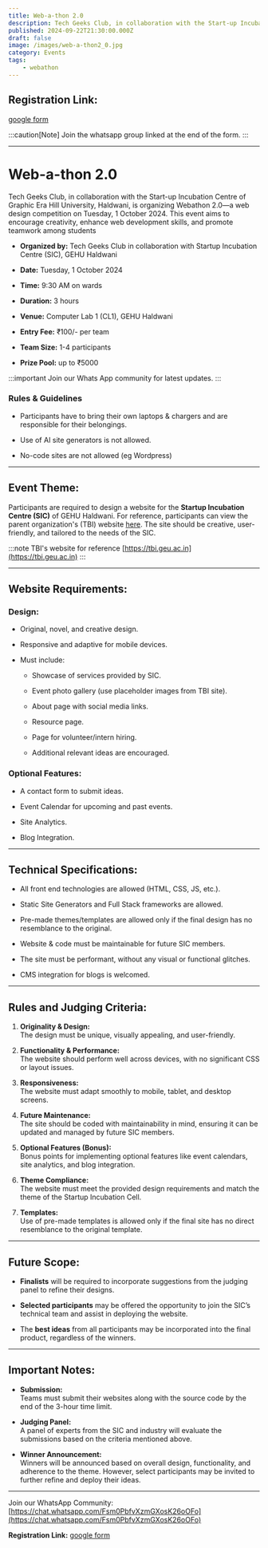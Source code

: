 ```yaml
---
title: Web-a-thon 2.0
description: Tech Geeks Club, in collaboration with the Start-up Incubation Cell of Graphic Era Hill University, Haldwani, is organizing Webathon 2.0
published: 2024-09-22T21:30:00.000Z
draft: false
image: /images/web-a-thon2_0.jpg
category: Events
tags:
    - webathon
---
```

## Registration Link:

[google form](https://forms.gle/yyNojymJFxvgiopx7)

:::caution[Note]
Join the whatsapp group linked at the end of the form.
:::

* * *

# Web-a-thon 2.0

Tech Geeks Club, in collaboration with the Start-up Incubation Centre of Graphic Era Hill University, Haldwani, is organizing Webathon 2.0—a web design competition on Tuesday, 1 October 2024. This event aims to encourage creativity, enhance web development skills, and promote teamwork among students

*   **Organized by:** Tech Geeks Club in collaboration with Startup Incubation Centre (SIC), GEHU Haldwani
    
*   **Date:** Tuesday, 1 October 2024
    
*   **Time:** 9:30 AM on wards
    
*   **Duration:** 3 hours
    
*   **Venue:** Computer Lab 1 (CL1), GEHU Haldwani
    
*   **Entry Fee:** ₹100/- per team
    
*   **Team Size:** 1-4 participants
    
*   **Prize Pool:** up to ₹5000


:::important
Join our Whats App community for latest updates.
:::    

### Rules & Guidelines

*   Participants have to bring their own laptops & chargers and are responsible for their belongings.
    
*   Use of AI site generators is not allowed.
    
*   No-code sites are not allowed (eg Wordpress)
    

* * *

## Event Theme:

Participants are required to design a website for the **Startup Incubation Centre (SIC)** of GEHU Haldwani. For reference, participants can view the parent organization's (TBI) website [here](https://tbi.geu.ac.in). The site should be creative, user-friendly, and tailored to the needs of the SIC.

:::note
TBI's website for reference [https://tbi.geu.ac.in](https://tbi.geu.ac.in)
:::
* * *

## Website Requirements:

### **Design:**

*   Original, novel, and creative design.
    
*   Responsive and adaptive for mobile devices.
    
*   Must include:
    
    *   Showcase of services provided by SIC.
        
    *   Event photo gallery (use placeholder images from TBI site).
        
    *   About page with social media links.
        
    *   Resource page.
        
    *   Page for volunteer/intern hiring.
        
    *   Additional relevant ideas are encouraged.
        

### **Optional Features:**

*   A contact form to submit ideas.
    
*   Event Calendar for upcoming and past events.
    
*   Site Analytics.
    
*   Blog Integration.
    

* * *

## Technical Specifications:

*   All front end technologies are allowed (HTML, CSS, JS, etc.).
    
*   Static Site Generators and Full Stack frameworks are allowed.
    
*   Pre-made themes/templates are allowed only if the final design has no resemblance to the original.
    
*   Website & code must be maintainable for future SIC members.
    
*   The site must be performant, without any visual or functional glitches.
    
*   CMS integration for blogs is welcomed.
    

* * *

## Rules and Judging Criteria:

1.  **Originality & Design:**  
    The design must be unique, visually appealing, and user-friendly.
    
2.  **Functionality & Performance:**  
    The website should perform well across devices, with no significant CSS or layout issues.
    
3.  **Responsiveness:**  
    The website must adapt smoothly to mobile, tablet, and desktop screens.
    
4.  **Future Maintenance:**  
    The site should be coded with maintainability in mind, ensuring it can be updated and managed by future SIC members.
    
5.  **Optional Features (Bonus):**  
    Bonus points for implementing optional features like event calendars, site analytics, and blog integration.
    
6.  **Theme Compliance:**  
    The website must meet the provided design requirements and match the theme of the Startup Incubation Cell.
    
7.  **Templates:**  
    Use of pre-made templates is allowed only if the final site has no direct resemblance to the original template.
    

* * *

## Future Scope:

*   **Finalists** will be required to incorporate suggestions from the judging panel to refine their designs.
    
*   **Selected participants** may be offered the opportunity to join the SIC’s technical team and assist in deploying the website.
    
*   The **best ideas** from all participants may be incorporated into the final product, regardless of the winners.
    

* * *

## Important Notes:

*   **Submission:**  
    Teams must submit their websites along with the source code by the end of the 3-hour time limit.
    
*   **Judging Panel:**  
    A panel of experts from the SIC and industry will evaluate the submissions based on the criteria mentioned above.
    
*   **Winner Announcement:**  
    Winners will be announced based on overall design, functionality, and adherence to the theme. However, select participants may be invited to further refine and deploy their ideas.
    

* * *

Join our WhatsApp Community: [https://chat.whatsapp.com/Fsm0PbfvXzmGXosK26oOFo](https://chat.whatsapp.com/Fsm0PbfvXzmGXosK26oOFo)

**Registration Link:** [google form](https://forms.gle/yyNojymJFxvgiopx7)